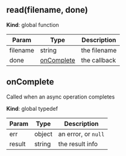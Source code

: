 <a name="BITBUCKET-read"></a>
## read(filename, done)
**Kind**: global function  

| Param    | Type                      | Description  |
| -------- | ------------------------- | ------------ |
| filename | string                    | the filename |
| done     | [onComplete](#onComplete) | the callback |


<a name="onComplete"></a>
## onComplete
Called when an async operation completes

**Kind**: global typedef  

| Param  | Type   | Description         |
| ------ | ------ | ------------------- |
| err    | object | an error, or `null` |
| result | string | the result info     |


